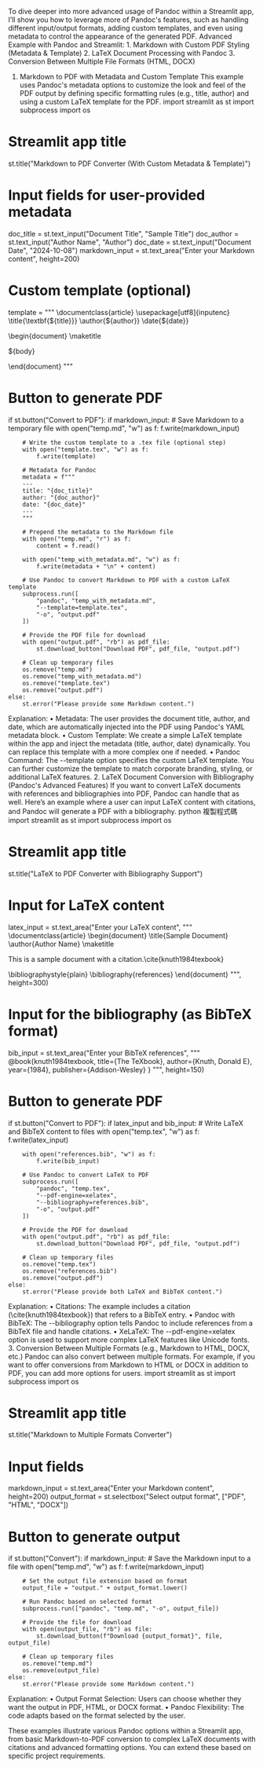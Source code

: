 To dive deeper into more advanced usage of Pandoc within a Streamlit app, I’ll show you how to leverage more of Pandoc's features, such as handling different input/output formats, adding custom templates, and even using metadata to control the appearance of the generated PDF.
Advanced Example with Pandoc and Streamlit:
    1. Markdown with Custom PDF Styling (Metadata & Template)
    2. LaTeX Document Processing with Pandoc
    3. Conversion Between Multiple File Formats (HTML, DOCX)
1. Markdown to PDF with Metadata and Custom Template
This example uses Pandoc's metadata options to customize the look and feel of the PDF output by defining specific formatting rules (e.g., title, author) and using a custom LaTeX template for the PDF.
import streamlit as st
import subprocess
import os

# Streamlit app title
st.title("Markdown to PDF Converter (With Custom Metadata & Template)")

# Input fields for user-provided metadata
doc_title = st.text_input("Document Title", "Sample Title")
doc_author = st.text_input("Author Name", "Author")
doc_date = st.text_input("Document Date", "2024-10-08")
markdown_input = st.text_area("Enter your Markdown content", height=200)

# Custom template (optional)
template = """
\\documentclass{article}
\\usepackage[utf8]{inputenc}
\\title{\\textbf{${title}}}
\\author{${author}}
\\date{${date}}

\\begin{document}
\\maketitle

${body}

\\end{document}
"""

# Button to generate PDF
if st.button("Convert to PDF"):
    if markdown_input:
        # Save Markdown to a temporary file
        with open("temp.md", "w") as f:
            f.write(markdown_input)

        # Write the custom template to a .tex file (optional step)
        with open("template.tex", "w") as f:
            f.write(template)

        # Metadata for Pandoc
        metadata = f"""
        ---
        title: "{doc_title}"
        author: "{doc_author}"
        date: "{doc_date}"
        ---
        """

        # Prepend the metadata to the Markdown file
        with open("temp.md", "r") as f:
            content = f.read()

        with open("temp_with_metadata.md", "w") as f:
            f.write(metadata + "\n" + content)

        # Use Pandoc to convert Markdown to PDF with a custom LaTeX template
        subprocess.run([
            "pandoc", "temp_with_metadata.md", 
            "--template=template.tex", 
            "-o", "output.pdf"
        ])

        # Provide the PDF file for download
        with open("output.pdf", "rb") as pdf_file:
            st.download_button("Download PDF", pdf_file, "output.pdf")

        # Clean up temporary files
        os.remove("temp.md")
        os.remove("temp_with_metadata.md")
        os.remove("template.tex")
        os.remove("output.pdf")
    else:
        st.error("Please provide some Markdown content.")
Explanation:
    • Metadata: The user provides the document title, author, and date, which are automatically injected into the PDF using Pandoc's YAML metadata block.
    • Custom Template: We create a simple LaTeX template within the app and inject the metadata (title, author, date) dynamically. You can replace this template with a more complex one if needed.
    • Pandoc Command: The --template option specifies the custom LaTeX template.
You can further customize the template to match corporate branding, styling, or additional LaTeX features.
2. LaTeX Document Conversion with Bibliography (Pandoc's Advanced Features)
If you want to convert LaTeX documents with references and bibliographies into PDF, Pandoc can handle that as well. Here’s an example where a user can input LaTeX content with citations, and Pandoc will generate a PDF with a bibliography.
python
複製程式碼
import streamlit as st
import subprocess
import os

# Streamlit app title
st.title("LaTeX to PDF Converter with Bibliography Support")

# Input for LaTeX content
latex_input = st.text_area("Enter your LaTeX content", """
\\documentclass{article}
\\begin{document}
\\title{Sample Document}
\\author{Author Name}
\\maketitle

This is a sample document with a citation.\\cite{knuth1984texbook}

\\bibliographystyle{plain}
\\bibliography{references}
\\end{document}
""", height=300)

# Input for the bibliography (as BibTeX format)
bib_input = st.text_area("Enter your BibTeX references", """
@book{knuth1984texbook,
  title={The TeXbook},
  author={Knuth, Donald E},
  year={1984},
  publisher={Addison-Wesley}
}
""", height=150)

# Button to generate PDF
if st.button("Convert to PDF"):
    if latex_input and bib_input:
        # Write LaTeX and BibTeX content to files
        with open("temp.tex", "w") as f:
            f.write(latex_input)

        with open("references.bib", "w") as f:
            f.write(bib_input)

        # Use Pandoc to convert LaTeX to PDF
        subprocess.run([
            "pandoc", "temp.tex", 
            "--pdf-engine=xelatex", 
            "--bibliography=references.bib", 
            "-o", "output.pdf"
        ])

        # Provide the PDF for download
        with open("output.pdf", "rb") as pdf_file:
            st.download_button("Download PDF", pdf_file, "output.pdf")

        # Clean up temporary files
        os.remove("temp.tex")
        os.remove("references.bib")
        os.remove("output.pdf")
    else:
        st.error("Please provide both LaTeX and BibTeX content.")
Explanation:
    • Citations: The example includes a citation (\cite{knuth1984texbook}) that refers to a BibTeX entry.
    • Pandoc with BibTeX: The --bibliography option tells Pandoc to include references from a BibTeX file and handle citations.
    • XeLaTeX: The --pdf-engine=xelatex option is used to support more complex LaTeX features like Unicode fonts.
3. Conversion Between Multiple Formats (e.g., Markdown to HTML, DOCX, etc.)
Pandoc can also convert between multiple formats. For example, if you want to offer conversions from Markdown to HTML or DOCX in addition to PDF, you can add more options for users.
import streamlit as st
import subprocess
import os

# Streamlit app title
st.title("Markdown to Multiple Formats Converter")

# Input fields
markdown_input = st.text_area("Enter your Markdown content", height=200)
output_format = st.selectbox("Select output format", ["PDF", "HTML", "DOCX"])

# Button to generate output
if st.button("Convert"):
    if markdown_input:
        # Save the Markdown input to a file
        with open("temp.md", "w") as f:
            f.write(markdown_input)

        # Set the output file extension based on format
        output_file = "output." + output_format.lower()

        # Run Pandoc based on selected format
        subprocess.run(["pandoc", "temp.md", "-o", output_file])

        # Provide the file for download
        with open(output_file, "rb") as file:
            st.download_button(f"Download {output_format}", file, output_file)

        # Clean up temporary files
        os.remove("temp.md")
        os.remove(output_file)
    else:
        st.error("Please provide some Markdown content.")
Explanation:
    • Output Format Selection: Users can choose whether they want the output in PDF, HTML, or DOCX format.
    • Pandoc Flexibility: The code adapts based on the format selected by the user.

These examples illustrate various Pandoc options within a Streamlit app, from basic Markdown-to-PDF conversion to complex LaTeX documents with citations and advanced formatting options. You can extend these based on specific project requirements.

